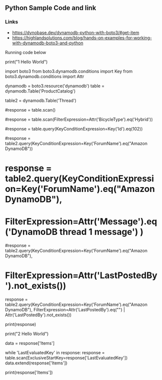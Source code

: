 ## Python Sample Code and link
### Links  
- https://dynobase.dev/dynamodb-python-with-boto3/#get-item
- https://highlandsolutions.com/blog/hands-on-examples-for-working-with-dynamodb-boto3-and-python

Running code below 


print("1 Hello World")

import boto3
from boto3.dynamodb.conditions import Key
from boto3.dynamodb.conditions import Attr


dynamodb = boto3.resource('dynamodb')
table = dynamodb.Table('ProductCatalog')

table2 = dynamodb.Table('Thread')

#response = table.scan()

#response = table.scan(FilterExpression=Attr('BicycleType').eq('Hybrid'))


#response = table.query(KeyConditionExpression=Key('Id').eq(102))


#response = table2.query(KeyConditionExpression=Key('ForumName').eq("Amazon DynamoDB"))

# response = table2.query(KeyConditionExpression=Key('ForumName').eq("Amazon DynamoDB"),
#                        FilterExpression=Attr('Message').eq('DynamoDB thread 1 message') )


#response = table2.query(KeyConditionExpression=Key('ForumName').eq("Amazon DynamoDB"),
#                        FilterExpression=Attr('LastPostedBy').not_exists())


response = table2.query(KeyConditionExpression=Key('ForumName').eq("Amazon DynamoDB"),
                        FilterExpression=Attr('LastPostedBy').eq("") | Attr('LastPostedBy').not_exists())
                        
print(response)

print("2 Hello World")


data = response['Items']


while 'LastEvaluatedKey' in response:
    response = table.scan(ExclusiveStartKey=response['LastEvaluatedKey'])
    data.extend(response['Items'])

print(response['Items'])



